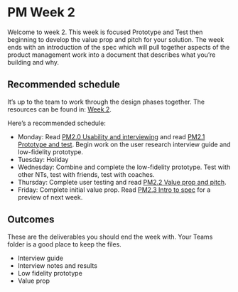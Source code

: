 # PM Week 2

Welcome to week 2. This week is focused Prototype and Test then beginning to develop the value prop and pitch for your solution. The week ends with an introduction of the spec which will pull together aspects of the product management work into a document that describes what you’re building and why.

## Recommended schedule
It’s up to the team to work through the design phases together. The resources can be found in: [Week 2](/Week%202). 

Here’s a recommended schedule:

*  Monday: Read [PM2.0 Usability and interviewing](Week%202/[PM2.0]Usability%20and%20interviewing.md) and read [PM2.1 Prototype and test](Week%202/[PM2.1]Prototype%20and%20test.md). Begin work on the user research interview guide and low-fidelity prototype.
* Tuesday: Holiday
* Wednesday: Combine and complete the low-fidelity prototype. Test with other NTs, test with friends, test with coaches.
* Thursday: Complete user testing and read [PM2.2 Value prop and pitch](Week%202/[PM2.2]Value%20prop%20and%20pitch.md).
* Friday: Complete initial value prop. Read [PM2.3 Intro to spec](Week%202/[PM2.3]Intro%20to%20spec.md) for a preview of next week.

## Outcomes

These are the deliverables you should end the week with. Your Teams folder is a good place to keep the files.
* Interview guide
* Interview notes and results
* Low fidelity prototype
* Value prop
